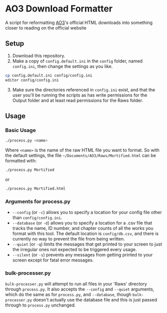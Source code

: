 # AO3 Download Formatter
A script for reformatting [AO3](https://archiveofourown.org)'s official HTML downloads into something closer to reading on the official website

## Setup
1. Download this repository.
2. Make a copy of `config.default.ini` in the `config` folder, named `config.ini`, then change the settings as you like.
```bash
cp config.default.ini config/config.ini
editor config/config.ini
```
3. Make sure the directories referenced in `config.ini` exist, and that the user you'll be running the scripts as has write permissions for the Output folder and at least read permissions for the Raws folder.

## Usage
### Basic Usage
```bash
./process.py <name>
```
Where `<name>` is the name of the raw HTML file you want to format.
So with the default settings, the file `~/Documents/AO3/Raws/Mortified.html` can be formatted with:
```bash
./process.py Mortified
```
or
```bash
./process.py Mortified.html
```

### Arguments for process.py
- `--config` (or `-c`) allows you to specify a location for your config file other than `config/config.ini`.
- `--database` (or `-d`) allows you to specify a location for a .csv file that tracks the name, ID number, and chapter counts of all the works you format with this tool. The default location is `config/db.csv`, and there is currently no way to prevent the file from being written.
- `--quiet` (or `-q`) limits the messages that get printed to your screen to just the irregular ones not expected to be triggered every usage.
- `--silent` (or `-s`) prevents any messages from getting printed to your screen except for fatal error messages.

### bulk-processer.py
`bulk-processer.py` will attempt to run all files in your 'Raws' directory through `process.py`. It also accepts the `--config` and `--quiet` arguments, which do the same as for `process.py`, and `--database`, though `bulk-processer.py` doesn't actually use the database file and this is just passed through to `process.py` unchanged.
